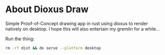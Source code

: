 # About Dioxus Draw

Simple Proof-of-Concept drawing app in rust using dioxus to render natively on desktop. I hope this will also entertain my gremlin for a while...

Run the thing:
```sh
rm -rf dist && dx serve --platform desktop
```

